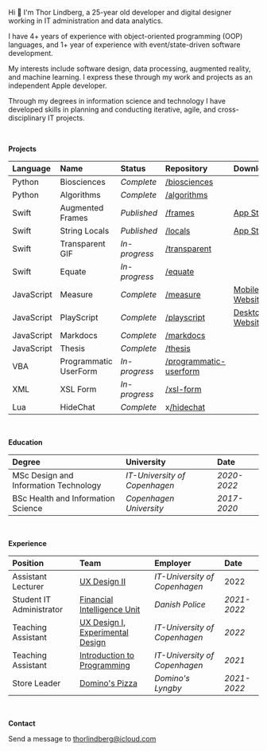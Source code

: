 Hi 👋 I'm Thor Lindberg, a 25-year old developer and digital designer working in IT administration and data analytics.

I have 4+ years of experience with object-oriented programming (OOP) languages, and 1+ year of experience with event/state-driven software development.

My interests include software design, data processing, augmented reality, and machine learning. I express these through my work and projects as an independent Apple developer.

Through my degrees in information science and technology I have developed skills in planning and conducting iterative, agile, and cross-disciplinary IT projects.

<br>

**Projects**

|Language|Name|Status|Repository|Download|
|:-|:-|:-|:-|:-|
|Python|Biosciences|*Complete*|[/biosciences](https://github.com/thorlindberg/biosciences)||
|Python|Algorithms|*Complete*|[/algorithms](https://github.com/thorlindberg/algorithms)||
|Swift|Augmented Frames|*Published*|[/frames](https://github.com/thorlindberg/frames)|[App Store](https://apps.apple.com/app/augmented-frames/id1566422188)|
|Swift|String Locals|*Published*|[/locals](https://github.com/thorlindberg/locals)|[App Store](https://apps.apple.com/app/string-locals/id1565563292)|
|Swift|Transparent GIF|*In-progress*|[/transparent](https://github.com/thorlindberg/transparent)||
|Swift|Equate|*In-progress*|[/equate](https://github.com/thorlindberg/equate)||
|JavaScript|Measure|*Complete*|[/measure](https://github.com/thorlindberg/measure)|[Mobile Website](https://thorlindberg.github.io/measure/)|
|JavaScript|PlayScript|*Complete*|[/playscript](https://github.com/thorlindberg/playscript)|[Desktop Website](https://thorlindberg.github.io/playscript/)|
|JavaScript|Markdocs|*Complete*|[/markdocs](https://github.com/thorlindberg/markdocs)||
|JavaScript|Thesis|*Complete*|[/thesis](https://github.com/thorlindberg/thesis)||
|VBA|Programmatic UserForm|*In-progress*|[/programmatic-userform](https://github.com/thorlindberg/programmatic-userform)||
|XML|XSL Form|*In-progress*|[/xsl-form](https://github.com/thorlindberg/xsl-form)||
|Lua|HideChat|*Complete*|x[/hidechat](https://github.com/thorlindberg/hidechat)||

<br>

**Education**

|Degree|University|Date|
|:-|:-|:-|
|MSc Design and Information Technology|*IT-University of Copenhagen*|*2020-2022*|
|BSc Health and Information Science|*Copenhagen University*|*2017-2020*|

<br>

**Experience**

|Position|Team|Employer|Date|
|:-|:-|:-|:-|
|Assistant Lecturer|[UX Design II](https://learnit.itu.dk/local/coursebase/view.php?ciid=1008 "https://learnit.itu.dk/local/coursebase/view.php?ciid=1008")|*IT-University of Copenhagen*|2022|
|Student IT Administrator|[Financial Intelligence Unit](https://hvidvask.dk/ "https://hvidvask.dk/")|*Danish Police*|*2021-2022*|
|Teaching Assistant|[UX Design I](https://learnit.itu.dk/local/coursebase/view.php?ciid=895 "https://learnit.itu.dk/local/coursebase/view.php?ciid=895"), [Experimental Design](https://learnit.itu.dk/local/coursebase/view.php?ciid=865 "https://learnit.itu.dk/local/coursebase/view.php?ciid=865")|*IT-University of Copenhagen*|*2022*|
|Teaching Assistant|[Introduction to Programming](https://learnit.itu.dk/local/coursebase/view.php?ciid=735 "https://learnit.itu.dk/local/coursebase/view.php?ciid=735")|*IT-University of Copenhagen*|*2021*|
|Store Leader|[Domino's Pizza](https://www.dominos.dk "https://www.dominos.dk")|*Domino's Lyngby*|*2021-2022*|

<br>

**Contact**

Send a message to [thorlindberg@icloud.com](mailto:thorlindberg@icloud.com "thorlindberg@icloud.com")
